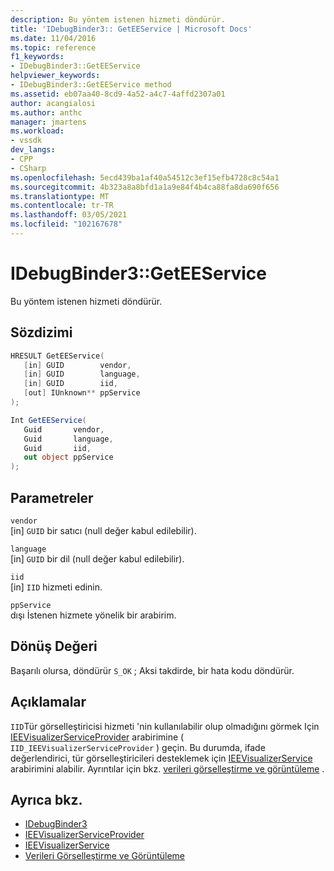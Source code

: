 ```yaml
---
description: Bu yöntem istenen hizmeti döndürür.
title: 'IDebugBinder3:: GetEEService | Microsoft Docs'
ms.date: 11/04/2016
ms.topic: reference
f1_keywords:
- IDebugBinder3::GetEEService
helpviewer_keywords:
- IDebugBinder3::GetEEService method
ms.assetid: eb07aa40-8cd9-4a52-a4c7-4affd2307a01
author: acangialosi
ms.author: anthc
manager: jmartens
ms.workload:
- vssdk
dev_langs:
- CPP
- CSharp
ms.openlocfilehash: 5ecd439ba1af40a54512c3ef15efb4728c8c54a1
ms.sourcegitcommit: 4b323a8a8bfd1a1a9e84f4b4ca88fa8da690f656
ms.translationtype: MT
ms.contentlocale: tr-TR
ms.lasthandoff: 03/05/2021
ms.locfileid: "102167678"
---
```

# <a name="idebugbinder3geteeservice"></a>IDebugBinder3::GetEEService
Bu yöntem istenen hizmeti döndürür.

## <a name="syntax"></a>Sözdizimi

```cpp
HRESULT GetEEService(
   [in] GUID        vendor,
   [in] GUID        language,
   [in] GUID        iid,
   [out] IUnknown** ppService
);
```

```csharp
Int GetEEService(
   Guid       vendor,
   Guid       language,
   Guid       iid,
   out object ppService
);
```

## <a name="parameters"></a>Parametreler
`vendor`\
[in] `GUID` bir satıcı (null değer kabul edilebilir).

`language`\
[in] `GUID` bir dil (null değer kabul edilebilir).

`iid`\
[in] `IID` hizmeti edinin.

`ppService`\
dışı İstenen hizmete yönelik bir arabirim.

## <a name="return-value"></a>Dönüş Değeri
 Başarılı olursa, döndürür `S_OK` ; Aksi takdirde, bir hata kodu döndürür.

## <a name="remarks"></a>Açıklamalar
 `IID`Tür görselleştiricisi hizmeti 'nin kullanılabilir olup olmadığını görmek Için [IEEVisualizerServiceProvider](../../../extensibility/debugger/reference/ieevisualizerserviceprovider.md) arabirimine ( `IID_IEEVisualizerServiceProvider` ) geçin. Bu durumda, ifade değerlendirici, tür görselleştiricileri desteklemek için [IEEVisualizerService](../../../extensibility/debugger/reference/ieevisualizerservice.md) arabirimini alabilir. Ayrıntılar için bkz. [verileri görselleştirme ve görüntüleme](../../../extensibility/debugger/visualizing-and-viewing-data.md) .

## <a name="see-also"></a>Ayrıca bkz.
- [IDebugBinder3](../../../extensibility/debugger/reference/idebugbinder3.md)
- [IEEVisualizerServiceProvider](../../../extensibility/debugger/reference/ieevisualizerserviceprovider.md)
- [IEEVisualizerService](../../../extensibility/debugger/reference/ieevisualizerservice.md)
- [Verileri Görselleştirme ve Görüntüleme](../../../extensibility/debugger/visualizing-and-viewing-data.md)
